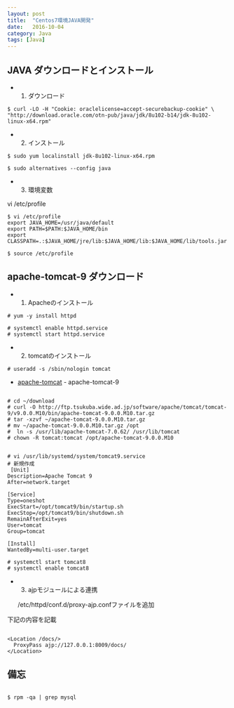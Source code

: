 ```yaml
---
layout: post
title:  "Centos7環境JAVA開発"
date:   2016-10-04 
category: Java
tags: [Java]
---
```


## JAVA ダウンロードとインストール

- 1. ダウンロード

~~~
$ curl -LO -H "Cookie: oraclelicense=accept-securebackup-cookie" \
"http://download.oracle.com/otn-pub/java/jdk/8u102-b14/jdk-8u102-linux-x64.rpm"    

~~~
- 2. インストール

~~~
$ sudo yum localinstall jdk-8u102-linux-x64.rpm 
   
$ sudo alternatives --config java

~~~
- 3. 環境変数

vi /etc/profile

~~~
$ vi /etc/profile
export JAVA_HOME=/usr/java/default
export PATH=$PATH:$JAVA_HOME/bin
export CLASSPATH=.:$JAVA_HOME/jre/lib:$JAVA_HOME/lib:$JAVA_HOME/lib/tools.jar

$ source /etc/profile
~~~


## apache-tomcat-9 ダウンロード

- 1. Apacheのインストール

~~~
# yum -y install httpd

# systemctl enable httpd.service
# systemctl start httpd.service

~~~

- 2. tomcatのインストール

~~~   
# useradd -s /sbin/nologin tomcat

~~~      

- [apache-tomcat](http://tomcat.apache.org/download-90.cgi) - apache-tomcat-9

~~~  

# cd ~/download
# curl -O http://ftp.tsukuba.wide.ad.jp/software/apache/tomcat/tomcat-9/v9.0.0.M10/bin/apache-tomcat-9.0.0.M10.tar.gz
# tar -xzvf ~/apache-tomcat-9.0.0.M10.tar.gz
# mv ~/apache-tomcat-9.0.0.M10.tar.gz /opt
#  ln -s /usr/lib/apache-tomcat-7.0.62/ /usr/lib/tomcat
# chown -R tomcat:tomcat /opt/apache-tomcat-9.0.0.M10


# vi /usr/lib/systemd/system/tomcat9.service
# 新規作成	
 [Unit]
Description=Apache Tomcat 9
After=network.target

[Service]
Type=oneshot
ExecStart=/opt/tomcat9/bin/startup.sh
ExecStop=/opt/tomcat9/bin/shutdown.sh
RemainAfterExit=yes
User=tomcat
Group=tomcat

[Install]
WantedBy=multi-user.target

# systemctl start tomcat8 
# systemctl enable tomcat8 

~~~  



- 3. ajpモジュールによる連携

    /etc/httpd/conf.d/proxy-ajp.confファイルを追加

下記の内容を記載

~~~    

<Location /docs/>
  ProxyPass ajp://127.0.0.1:8009/docs/
</Location>

~~~    

## 備忘

~~~  

$ rpm -qa | grep mysql     

~~~  
